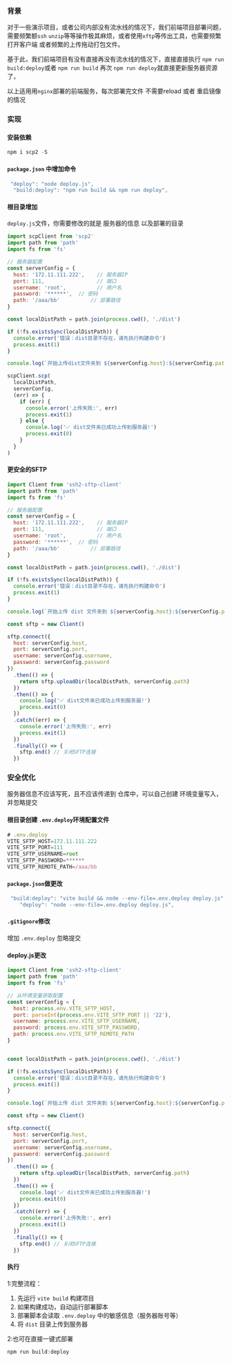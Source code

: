 ### 背景
对于一些演示项目，或者公司内部没有流水线的情况下，我们前端项目部署问题，需要频繁额`ssh` `unzip`等等操作极其麻烦，或者使用`xftp`等传出工具，也需要频繁打开客户端 或者频繁的上传拖动打包文件。

基于此，我们前端项目有没有直接再没有流水线的情况下，直接直接执行 `npm run build:deploy`或者 `npm run build` 再次 `npm run deploy`就直接更新服务器资源了，

以上适用用`nginx`部署的前端服务，每次部署完文件 不需要reload 或者 重启镜像的情况

### 实现 

#### 安装依赖


```js
npm i scp2 -S
```

#### `package.json` 中增加命令 


```js
 "deploy": "node deploy.js",
  "build:deploy": "npm run build && npm run deploy",
```

#### 根目录增加
`deploy.js`文件，你需要修改的就是 服务器的信息 以及部署的目录


```js
import scpClient from 'scp2'
import path from 'path'
import fs from 'fs'

// 服务器配置
const serverConfig = {
  host: '172.11.111.222',    // 服务器IP
  port: 111,                 // 端口
  username: 'root',          // 用户名
  password: '******',  // 密码
  path: '/aaa/bb'          // 部署路径
}

const localDistPath = path.join(process.cwd(), './dist')

if (!fs.existsSync(localDistPath)) {
  console.error('错误：dist目录不存在，请先执行构建命令')
  process.exit(1)
}

console.log(`开始上传dist文件夹到 ${serverConfig.host}:${serverConfig.path}...`)

scpClient.scp(
  localDistPath,
  serverConfig,
  (err) => {
    if (err) {
      console.error('上传失败:', err)
      process.exit(1)
    } else {
      console.log('✅ dist文件夹已成功上传到服务器!')
      process.exit(0)
    }
  }
)

```

#### 更安全的**SFTP**


```js
import Client from 'ssh2-sftp-client'
import path from 'path'
import fs from 'fs'

// 服务器配置
const serverConfig = {
  host: '172.11.111.222',    // 服务器IP
  port: 111,                 // 端口
  username: 'root',          // 用户名
  password: '******',  // 密码
  path: '/aaa/bb'          // 部署路径
}

const localDistPath = path.join(process.cwd(), './dist')

if (!fs.existsSync(localDistPath)) {
  console.error('错误：dist目录不存在，请先执行构建命令')
  process.exit(1)
}

console.log(`开始上传 dist 文件夹到 ${serverConfig.host}:${serverConfig.path}...`)

const sftp = new Client()

sftp.connect({
  host: serverConfig.host,
  port: serverConfig.port,
  username: serverConfig.username,
  password: serverConfig.password
})
  .then(() => {
    return sftp.uploadDir(localDistPath, serverConfig.path)
  })
  .then(() => {
    console.log('✅ dist文件夹已成功上传到服务器!')
    process.exit(0)
  })
  .catch((err) => {
    console.error('上传失败:', err)
    process.exit(1)
  })
  .finally(() => {
    sftp.end() // 关闭SFTP连接
  })
```

### 安全优化
服务器信息不应该写死，且不应该传递到 仓库中，可以自己创建 环境变量写入，并忽略提交

#### 根目录创建 `.env.deploy`环境配置文件


```js
# .env.deploy
VITE_SFTP_HOST=172.11.111.222
VITE_SFTP_PORT=111
VITE_SFTP_USERNAME=root
VITE_SFTP_PASSWORD=******
VITE_SFTP_REMOTE_PATH=/aaa/bb
```

#### `package.json`做更改


```js
 "build:deploy": "vite build && node --env-file=.env.deploy deploy.js",
    "deploy": "node --env-file=.env.deploy deploy.js",
```

####  `.gitignore`修改 

增加 `.env.deploy` 忽略提交

####  deploy.js更改


```js
import Client from 'ssh2-sftp-client'
import path from 'path'
import fs from 'fs'

// 从环境变量获取配置
const serverConfig = {
  host: process.env.VITE_SFTP_HOST,
  port: parseInt(process.env.VITE_SFTP_PORT || '22'),
  username: process.env.VITE_SFTP_USERNAME,
  password: process.env.VITE_SFTP_PASSWORD,
  path: process.env.VITE_SFTP_REMOTE_PATH
}


const localDistPath = path.join(process.cwd(), './dist')

if (!fs.existsSync(localDistPath)) {
  console.error('错误：dist目录不存在，请先执行构建命令')
  process.exit(1)
}

console.log(`开始上传 dist 文件夹到 ${serverConfig.host}:${serverConfig.path}...`)

const sftp = new Client()

sftp.connect({
  host: serverConfig.host,
  port: serverConfig.port,
  username: serverConfig.username,
  password: serverConfig.password
})
  .then(() => {
    return sftp.uploadDir(localDistPath, serverConfig.path)
  })
  .then(() => {
    console.log('✅ dist文件夹已成功上传到服务器!')
    process.exit(0)
  })
  .catch((err) => {
    console.error('上传失败:', err)
    process.exit(1)
  })
  .finally(() => {
    sftp.end() // 关闭SFTP连接
  })
```

#### 执行
1:完整流程：

1.  先运行 `vite build` 构建项目
1.  如果构建成功，自动运行部署脚本
1.  部署脚本会读取 `.env.deploy` 中的敏感信息（服务器账号等）
1.  将 `dist` 目录上传到服务器


2:也可在直接一键式部署 


```js
npm run build:deploy
```







